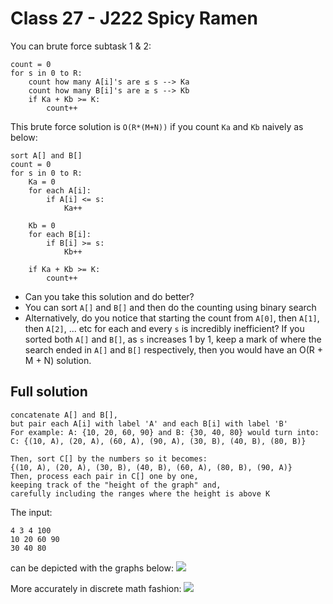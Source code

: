 # Class 27 - J222 Spicy Ramen
You can brute force subtask 1 & 2:
```
count = 0
for s in 0 to R:
    count how many A[i]'s are ≤ s --> Ka
    count how many B[i]'s are ≥ s --> Kb
    if Ka + Kb >= K:
        count++
```
This brute force solution is `O(R*(M+N))` if you count `Ka` and `Kb` naively as below:
```
sort A[] and B[]
count = 0
for s in 0 to R:
    Ka = 0
    for each A[i]:
        if A[i] <= s:
            Ka++
    
    Kb = 0
    for each B[i]:
        if B[i] >= s:
            Kb++

    if Ka + Kb >= K:
        count++
```
* Can you take this solution and do better? 
* You can sort `A[]` and `B[]` and then do the counting using binary search
* Alternatively, do you notice that starting the count from `A[0]`, then `A[1]`, then `A[2]`, ... etc for each and every `s` is incredibly inefficient? If you sorted both `A[]` and `B[]`, as `s` increases 1 by 1, keep a mark of where the search ended in `A[]` and `B[]` respectively, then you would have an O(R + M + N) solution. 

## Full solution
```
concatenate A[] and B[],
but pair each A[i] with label 'A' and each B[i] with label 'B'
For example: A: {10, 20, 60, 90} and B: {30, 40, 80} would turn into:
C: {(10, A), (20, A), (60, A), (90, A), (30, B), (40, B), (80, B)}

Then, sort C[] by the numbers so it becomes:
{(10, A), (20, A), (30, B), (40, B), (60, A), (80, B), (90, A)}
Then, process each pair in C[] one by one, 
keeping track of the "height of the graph" and,
carefully including the ranges where the height is above K
```
The input:
```
4 3 4 100
10 20 60 90
30 40 80
```
can be depicted with the graphs below:
![](https://i.imgur.com/kdDU49t.jpg)

More accurately in discrete math fashion:
![](https://i.imgur.com/uQ3i9NR.jpg)

